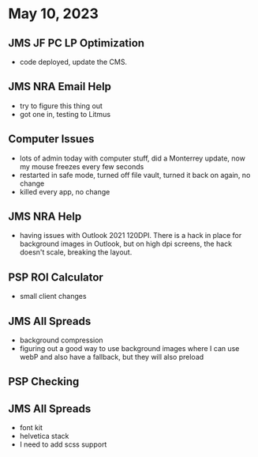 # May 10, 2023

## JMS JF PC LP Optimization
- code deployed, update the CMS.

## JMS NRA Email Help
- try to figure this thing out
- got one in, testing to Litmus

## Computer Issues
- lots of admin today with computer stuff, did a Monterrey update, now my mouse freezes every few seconds
- restarted in safe mode, turned off file vault, turned it back on again, no change
- killed every app, no change

## JMS NRA Help
- having issues with Outlook 2021 120DPI. There is a hack in place for background images in Outlook, but on high dpi screens, the hack doesn't scale, breaking the layout.

## PSP ROI Calculator
- small client changes

## JMS All Spreads
- background compression
- figuring out a good way to use background images where I can use webP and also have a fallback, but they will also preload

## PSP Checking

## JMS All Spreads 
- font kit
- helvetica stack
- I need to add scss support
